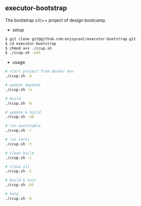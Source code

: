 ## executor-bootstrap

The bootstrap c/c++ project of design bootcamp.

- setup

```sh
$ git clone git@github.com:enjoycool/executor-bootstrap.git
$ cd executor-bootstrap
$ chmod a+x ./ccup.sh
$ ./ccup.sh -ubt
```

- usage

```sh
# start project from docker env
./ccup.sh -e

# update depends
./ccup.sh -u

# build
./ccup.sh -b

# update & build
./ccup.sh -ub

# run executable
./ccup.sh -r

# run tests
./ccup.sh -t

# clean build
./ccup.sh -c

# clean all
./ccup.sh -C

# build & test
./ccup.sh -bt

# help
./ccup.sh -h
```

